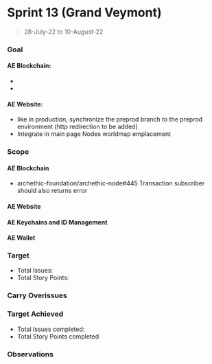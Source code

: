 # Sprint 13 (Grand Veymont)

> 28-July-22 to 10-August-22

### Goal

#### AE Blockchain:
- 
-

#### AE Website: 
- like in production, synchronize the preprod branch to the preprod environment (http redirection to be added)
- Integrate in main page Nodes worldmap emplacement


### Scope

#### AE Blockchain
- archethic-foundation/archethic-node#445 Transaction subscriber should also returns error



#### AE Website

#### AE Keychains and ID Management


#### AE Wallet

### Target
- Total Issues: 
- Total Story Points: 

### Carry Overissues

### Target Achieved
- Total Issues completed: 
- Total Story Points completed 

### Observations 

